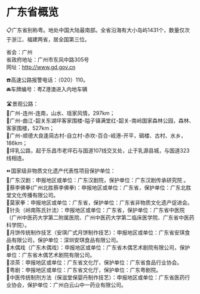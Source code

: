 # 广东省概览  
📋广东省别称粤。地处中国大陆最南部。全省沿海有大小岛屿1431个，数量仅次于浙江、福建两省，居全国第三位。  

省会：广州  
省政府地址：广州市东风中路305号  
网址：http://www.gd.gov.cn  
  
☎️高速公路报警电话：（020）110。  
🚘车牌编号：粤Z港澳进入内地车辆  

🛣️景观公路：  
🔸广州-连州-连南，山水、瑶家风情，297km；  
🔸广州-曲江-韶关东湖坪客家围楼-隘子镇满堂红-韶关-南岭国家森林公园，森林、客家围楼，527km；  
🔸广州-顺德大良逢简古村-自立村-赤坎-百合-岘港-开平，碉楼、古村、水乡，186km；  
🔸坪乳公路，起于乐昌市老坪石与国道107线交叉处，止于乳源县城，与国道323线相连。    
  
⏩国家级非物质文化遗产代表性项目保护单位：  
🔸广东汉剧：申报地区或单位：广东汉剧院，保护单位：广东汉剧传承研究院 。  
🔸蔡李佛拳(广州北胜蔡李佛拳)：申报地区或单位：广东省，保护单位：广东北胜堂文化传播有限公司。  
🔸莫家拳：申报地区或单位：广东省，保护单位：广东省非物质文化遗产促进会。  
🔸针灸（岭南陈氏针法）：申报地区或单位：广东省，保护单位：广东省中医院（广州中医药大学第二附属医院、广州中医药大学第二临床医学院、广东省中医药科学院）。  
🔸月饼传统制作技艺（安琪广式月饼制作技艺）：申报地区或单位：广东省安琪食品有限公司，保护单位：深圳安琪食品有限公司。   
🔸木偶戏（广东木偶戏）：申报地区或单位：广东省木偶艺术剧院有限公司，保护单位：广东省木偶艺术剧院有限公司。  
🔸凉茶：申报地区或单位：广东省文化厅，保护单位：广东省食品行业协会。  
🔸粤剧：申报地区或单位：广东省文化厅，保护单位：广东粤剧院。    
🔸中医传统制剂方法（保滋堂保婴丹制作技艺）：申报地区或单位：广东省医药行业协会，保护单位：广州白云山中一药业有限公司。  